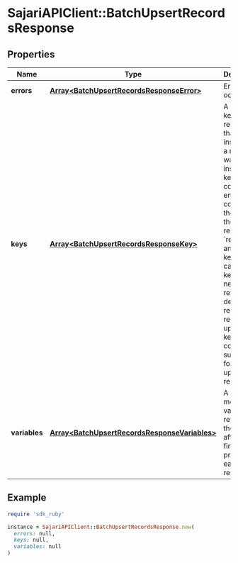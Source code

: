 # SajariAPIClient::BatchUpsertRecordsResponse

## Properties

| Name | Type | Description | Notes |
| ---- | ---- | ----------- | ----- |
| **errors** | [**Array&lt;BatchUpsertRecordsResponseError&gt;**](BatchUpsertRecordsResponseError.md) | Errors that occurred. | [optional] |
| **keys** | [**Array&lt;BatchUpsertRecordsResponseKey&gt;**](BatchUpsertRecordsResponseKey.md) | A list of keys of the records that were inserted.  If a record was inserted, keys contains an entry containing the index of the inserted record from &#x60;records&#x60; and the key. You can use the key if you need to retrieve or delete the record.  If a record was updated, keys contains no such entry for the updated record. | [optional] |
| **variables** | [**Array&lt;BatchUpsertRecordsResponseVariables&gt;**](BatchUpsertRecordsResponseVariables.md) | A list of modified variables returned by the pipeline after it has finished processing each record. | [optional] |

## Example

```ruby
require 'sdk_ruby'

instance = SajariAPIClient::BatchUpsertRecordsResponse.new(
  errors: null,
  keys: null,
  variables: null
)
```

